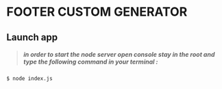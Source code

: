 # FOOTER CUSTOM GENERATOR

## Launch app

> ##### in order to start the node server open console stay in the root and type the following command in your terminal :

```
$ node index.js
```